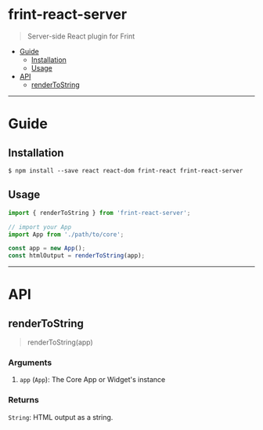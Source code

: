 # frint-react-server

> Server-side React plugin for Frint

<!-- MarkdownTOC autolink=true bracket=round -->

- [Guide](#guide)
  - [Installation](#installation)
  - [Usage](#usage)
- [API](#api)
  - [renderToString](#rendertostring)

<!-- /MarkdownTOC -->

---

# Guide

## Installation

```
$ npm install --save react react-dom frint-react frint-react-server
```

## Usage

```js
import { renderToString } from 'frint-react-server';

// import your App
import App from './path/to/core';

const app = new App();
const htmlOutput = renderToString(app);
```

---

# API

## renderToString

> renderToString(app)

### Arguments

1. `app` (`App`): The Core App or Widget's instance

### Returns

`String`: HTML output as a string.
